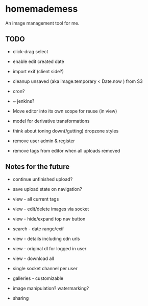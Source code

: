 homemademess
====================

An image management tool for me.

TODO
---------------------

+  click-drag select
+  enable edit created date
+  import exif (client side?)

+  cleanup unsaved (aka image.temporary < Date.now ) from S3 
  +  cron?
  +  ~ jenkins?
+  Move editor into its own scope for reuse (in view)
+  model for derivative transformations
+  think about toning down(/gutting) dropzone styles
+  remove user admin & register
+  remove tags from editor when all uploads removed


Notes for the future
---------------------


+  continue unfinished upload?
+  save upload state on navigation?
+  view - all current tags
+  view - edit/delete images via socket
+  view - hide/expand top nav button
+  search - date range/exif
+  view - details including cdn urls
+  view - original dl for logged in user
+  view - download all


+  single socket channel per user
+  galleries - customizable
+  image manipulation?  watermarking?
+  sharing

